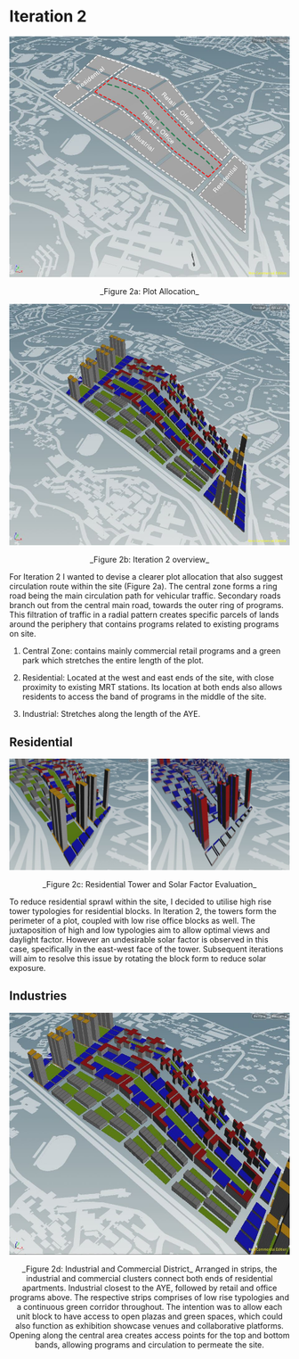 # Iteration 2

![2a Plot Allocation](imgs/2a.JPG) 

<p align="center"> _Figure 2a: Plot Allocation_
 
 
 ![2b Iteration 2 overview](imgs/2b.JPG) 

<p align="center"> _Figure 2b: Iteration 2 overview_
  
  
For Iteration 2 I wanted to devise a clearer plot allocation that also suggest circulation route within the site (Figure 2a). The central zone forms a ring road being the main circulation path for vehicular traffic. Secondary roads branch out from the central main road, towards the outer ring of programs. This filtration of traffic in a radial pattern creates specific parcels of lands around the periphery that contains programs related to existing programs on site.
1. Central Zone: contains mainly commercial retail programs and a green park which stretches the entire length of the plot.

2. Residential: Located at the west and east ends of the site, with close proximity to existing MRT stations. Its location at both ends also allows residents to access the band of programs in the middle of the site.

3. Industrial: Stretches along the length of the AYE.


## Residential
![2c Residential Tower and Solar Factor Evaluation](imgs/2c.jpg) 

<p align="center"> _Figure 2c: Residential Tower and Solar Factor Evaluation_

To reduce residential sprawl within the site, I decided to utilise high rise tower typologies for residential blocks. In Iteration 2, the towers form the perimeter of a plot, coupled with low rise office blocks as well. The juxtaposition of high and low typologies aim to allow optimal views and daylight factor. However an undesirable solar factor is observed in this case, specifically in the east-west face of the tower. Subsequent iterations will aim to resolve this issue by rotating the block form to reduce solar exposure.

## Industries
![2d  Industrial and Commercial District](imgs/2d.JPG) 

<p align="center"> _Figure 2d:  Industrial and Commercial District_
Arranged in strips, the industrial and commercial clusters connect both ends of residential apartments. Industrial closest to the AYE, followed by retail and office programs above. The respective strips comprises of low rise typologies and a continuous green corridor throughout. The intention was to allow each unit block to have access to open plazas and green spaces, which could also function as exhibition showcase venues and collaborative platforms. Opening along the central area creates access points for the top and bottom bands, allowing programs and circulation to permeate the site.
